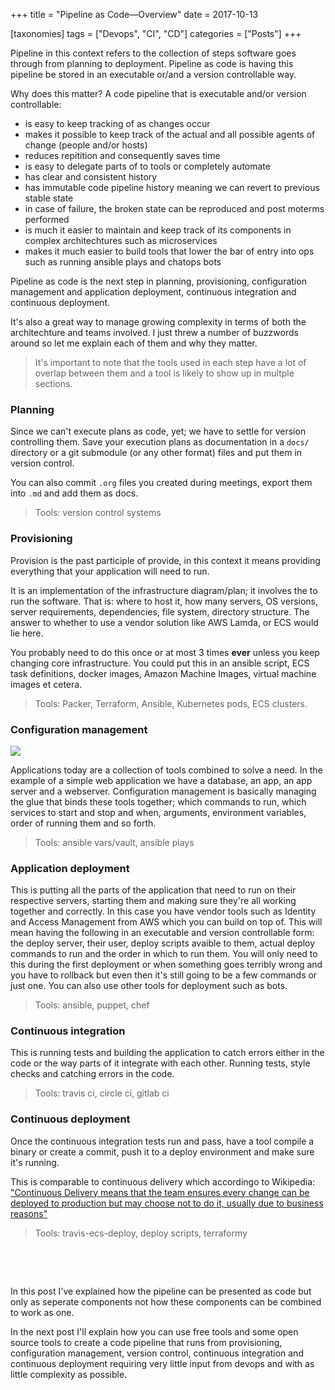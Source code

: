 +++
title = "Pipeline as Code—Overview"
date =  2017-10-13

[taxonomies]
tags = ["Devops", "CI", "CD"]
categories = ["Posts"]
+++

Pipeline in this context refers to the collection of steps software goes through
from planning to deployment. Pipeline as code is having this pipeline be stored
in an executable or/and a version controllable way.

<!-- more -->

Why does this matter? A code pipeline that is executable and/or version
controllable:

 - is easy to keep tracking of as changes occur
 - makes it possible to keep track of the actual and all possible agents of change (people and/or hosts)
 - reduces repitition and consequently saves time
 - is easy to delegate parts of to tools or completely automate
 - has clear and consistent history
 - has immutable code pipeline history meaning we can revert to previous stable state
 - in case of failure, the broken state can be reproduced and post moterms performed
 - is much it easier to maintain and keep track of its components in complex architechtures such as microservices
 - makes it much easier to build tools that lower the bar of entry into ops such as running ansible plays and chatops bots

Pipeline as code is the next step in planning, provisioning, configuration
management and application deployment, continuous integration and continuous
deployment.

It's also a great way to manage growing complexity in terms of both
the architechture and teams involved. I just threw a number of buzzwords around
so let me explain each of them and why they matter.

> It's important to note that the tools used in each step have a lot of overlap between them and a tool is likely to show up in multple sections.

### Planning
Since we can't execute plans as code, yet; we have to settle for version
controlling them.
Save your execution plans as documentation in a `docs/` directory or a git
submodule (or any other format) files and put them in version control.

You can also commit `.org` files you created during meetings, export them into
`.md` and add them as docs.

> Tools: version control systems

### Provisioning
Provision is the past participle of provide, in this context it means providing
everything that your application will need to run.

It is an implementation of the infrastructure diagram/plan; it involves the
to run the software. That is: where to host it, how many servers, OS versions,
server requirements, dependencies, file system, directory structure. The answer
to whether to use a vendor solution like AWS Lamda, or ECS would lie here.

You probably need to do this once or at most 3 times **ever** unless you keep
changing core infrastructure. You could put this in an ansible script, ECS task
definitions, docker images, Amazon Machine Images, virtual machine
images et cetera.

> Tools: Packer, Terraform, Ansible, Kubernetes pods, ECS clusters.

### Configuration management
![](https://i.giphy.com/media/3oz8xOOWHS2MYEJXXO/giphy.gif)

Applications today are a collection of tools combined to solve a need.
In the example of a simple web application we have a database, an app, an app
server and a webserver. Configuration management is basically managing the glue
that binds these tools together; which commands to run, which services to start
and stop and when, arguments, environment variables, order of running them and
so forth.

> Tools: ansible vars/vault, ansible plays

### Application deployment
This is putting all the parts of the application that need to run on their
respective servers, starting them and making sure they're all working together
and correctly.
In this case you have vendor tools such as Identity and Access Management from
AWS which you can build on top of.
This will mean having the following in an executable and version controllable
form: the deploy server, their user, deploy scripts avaible to them,
actual deploy commands to run and the order in which to run them.
You will only need to this during the first deployment or when something goes
terribly wrong and you have to rollback but even then it's still going to be a
few commands or just one. You can also use other tools for deployment such as
bots.

> Tools: ansible, puppet, chef

### Continuous integration
This is running tests and building the application to catch errors either in the
code or the way parts of it integrate with each other.
Running tests, style checks and catching errors in the code.

> Tools: travis ci, circle ci, gitlab ci

### Continuous deployment
Once the continuous integration tests run and pass, have a tool compile a binary
or create a commit, push it to a deploy environment and make sure it's running.

This is comparable to continuous delivery which accordingo to Wikipedia:
["Continuous Delivery means that the team ensures every change can be deployed to production but may choose not to do it, usually due to business reasons"](https://en.wikipedia.org/wiki/Continuous_delivery)

> Tools: travis-ecs-deploy, deploy scripts, terraformy

&nbsp;

&nbsp;

In this post I've explained how the pipeline can be presented as code but only
as seperate components not how these components can be combined to work as one.

In the next post I'll explain how you can use free tools and some open source
tools to create a code pipeline that runs from provisioning, configuration
management, version control, continuous integration and continuous deployment
requiring very little input from devops and with as little complexity as
possible.
